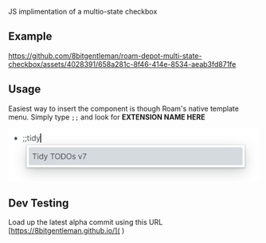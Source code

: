 JS implimentation of a multio-state checkbox

## Example 

https://github.com/8bitgentleman/roam-depot-multi-state-checkbox/assets/4028391/658a281c-8f46-414e-8534-aeab3fd871fe


## Usage
Easiest way to insert the component is though Roam's native template menu. Simply type `;;` and look for __EXTENSION NAME HERE__

<img src="https://github.com/8bitgentleman/roam-depot-tidy-todos/raw/main/template.png" max-width="400"></img>

## Dev Testing
Load up the latest alpha commit using this URL
[https://8bitgentleman.github.io/]( )
